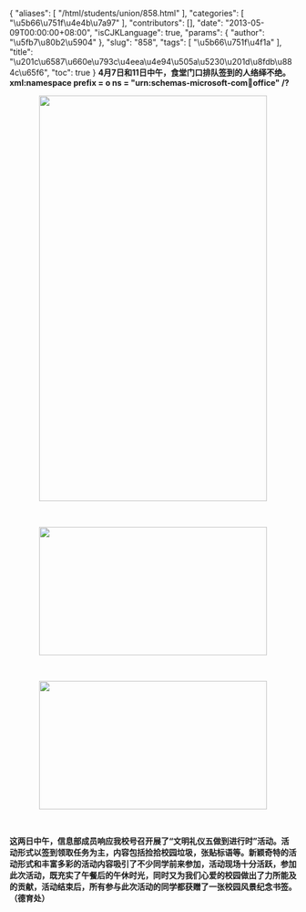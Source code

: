 {
    "aliases": [
        "/html/students/union/858.html"
    ],
    "categories": [
        "\u5b66\u751f\u4e4b\u7a97"
    ],
    "contributors": [],
    "date": "2013-05-09T00:00:00+08:00",
    "isCJKLanguage": true,
    "params": {
        "author": "\u5fb7\u80b2\u5904"
    },
    "slug": "858",
    "tags": [
        "\u5b66\u751f\u4f1a"
    ],
    "title": "\u201c\u6587\u660e\u793c\u4eea\u4e94\u505a\u5230\u201d\u8fdb\u884c\u65f6",
    "toc": true
}
**4月7日和11日中午，食堂门口排队签到的人络绎不绝。xml:namespace prefix = o ns = "urn:schemas-microsoft-com:office:office" /?**

**<img
    src="https://cdn.tfls.online/mirror/full/7683dab99dee594b0ef5fbd901a85c98c5b2bd87.jpg"
    style="display:block;margin-left:auto;margin-right:auto;"
    decoding="async"
    fetchpriority="auto"
    loading="lazy"
    height="711"
    width="400"
/>**

 

**<img
    src="https://cdn.tfls.online/mirror/full/3a3169a25be280a62389ace5b3cd63088cb438d6.jpg"
    style="display:block;margin-left:auto;margin-right:auto;"
    decoding="async"
    fetchpriority="auto"
    loading="lazy"
    height="225"
    width="400"
/>**

 

**<img
    src="https://cdn.tfls.online/mirror/full/0e0caecf760c3183ef3eb04098a6bef44c845a42.jpg"
    style="display:block;margin-left:auto;margin-right:auto;"
    decoding="async"
    fetchpriority="auto"
    loading="lazy"
    height="225"
    width="400"
/>**

   

**这两日中午，信息部成员响应我校号召开展了“文明礼仪五做到进行时”活动。活动形式以签到领取任务为主，内容包括捡拾校园垃圾，张贴标语等。新颖奇特的活动形式和丰富多彩的活动内容吸引了不少同学前来参加，活动现场十分活跃，参加此次活动，既充实了午餐后的午休时光，同时又为我们心爱的校园做出了力所能及的贡献，活动结束后，所有参与此次活动的同学都获赠了一张校园风景纪念书签。（德育处）**

